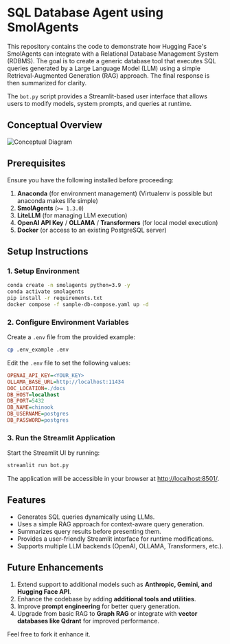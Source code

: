 # SQL Database Agent using SmolAgents

This repository contains the code to demonstrate how Hugging Face's SmolAgents can integrate with a Relational Database Management System (RDBMS). The goal is to create a generic database tool that executes SQL queries generated by a Large Language Model (LLM) using a simple Retrieval-Augmented Generation (RAG) approach. The final response is then summarized for clarity.

The `bot.py` script provides a Streamlit-based user interface that allows users to modify models, system prompts, and queries at runtime.

## Conceptual Overview

![Conceptual Diagram]()

## Prerequisites
Ensure you have the following installed before proceeding:

1. **Anaconda** (for environment management) (Virtualenv is possible but anaconda makes life simple)
2. **SmolAgents** (`>= 1.3.0`)
3. **LiteLLM** (for managing LLM execution)
4. **OpenAI API Key** / **OLLAMA** / **Transformers** (for local model execution)
5. **Docker** (or access to an existing PostgreSQL server)

## Setup Instructions

### 1. Setup Environment
```sh
conda create -n smolagents python=3.9 -y
conda activate smolagents
pip install -r requirements.txt
docker compose -f sample-db-compose.yaml up -d
```

### 2. Configure Environment Variables
Create a `.env` file from the provided example:
```sh
cp .env_example .env
```
Edit the `.env` file to set the following values:
```ini
OPENAI_API_KEY=<YOUR_KEY>
OLLAMA_BASE_URL=http://localhost:11434
DOC_LOCATION=./docs
DB_HOST=localhost
DB_PORT=5432
DB_NAME=chinook
DB_USERNAME=postgres
DB_PASSWORD=postgres
```

### 3. Run the Streamlit Application
Start the Streamlit UI by running:
```sh
streamlit run bot.py
```
The application will be accessible in your browser at [http://localhost:8501/](http://localhost:8501/).

## Features
- Generates SQL queries dynamically using LLMs.
- Uses a simple RAG approach for context-aware query generation.
- Summarizes query results before presenting them.
- Provides a user-friendly Streamlit interface for runtime modifications.
- Supports multiple LLM backends (OpenAI, OLLAMA, Transformers, etc.).

## Future Enhancements
1. Extend support to additional models such as **Anthropic, Gemini, and Hugging Face API**.
2. Enhance the codebase by adding **additional tools and utilities**.
3. Improve **prompt engineering** for better query generation.
4. Upgrade from basic RAG to **Graph RAG** or integrate with **vector databases like Qdrant** for improved performance.


Feel free to fork it enhance it.

